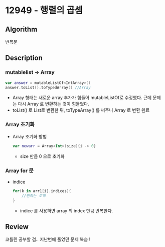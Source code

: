 # 12949 - 행렬의 곱셈

## Algorithm

반복문

## Description

### mutablelist -> Array
  ```kotlin
  var answer = mutableListOf<IntArray>()
  answer.toList().toTypedArray() //Array
  ```
  + Array<IntArray> 형태는 새로운 array 추가가 힘들어 mutableListOf로 수정했다. 근데 문제는 다시 Array 로 변환하는 것이 힘들었다.
  + toList() 로 List로 변환한 뒤, toTypeArray() 를 써주니 Array 로 변환 완료

### Array 초기화
+ Array 초기화 방법
  ```kotlin
  var newarr = Array<Int>(size){i -> 0}
  ```
  + size 만큼 0 으로 초기화

### Array for 문
+ indice
  ```kotlin
  for(k in arr1[i].indices){
      //원하는 로직
  }
  
  ```
  + indice 를 사용하면 array 의 index 만큼 반복한다.
  
## Review

코틀린 공부할 겸.. 지난번에 풀었던 문제 복습 !
